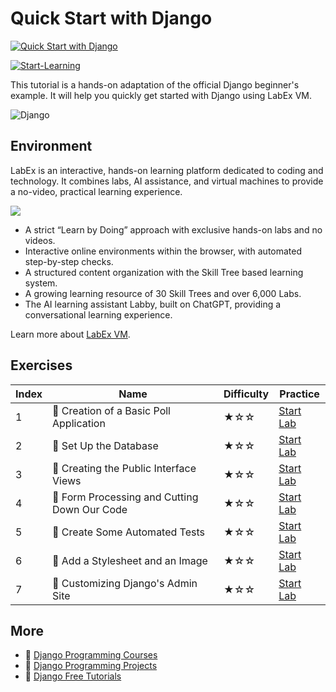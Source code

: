 # Quick Start with Django

[![Quick Start with Django](https://cover-creator.appbot.io/quick-start-with-django.png)](https://labex.io/courses/basic-django)

[![Start-Learning](https://img.shields.io/badge/Start-Learning-whitesmoke?style=for-the-badge)](https://labex.io/courses/basic-django)

This tutorial is a hands-on adaptation of the official Django beginner's example. It will help you quickly get started with Django using LabEx VM.

![Django](https://img.shields.io/badge/Django-whitesmoke?style=for-the-badge&logo=django)


## Environment

LabEx is an interactive, hands-on learning platform dedicated to coding and technology. It combines labs, AI assistance, and virtual machines to provide a no-video, practical learning experience.

![](https://tutorial-screenshot.getvm.io/images/vm-1725247253.png)

- A strict “Learn by Doing” approach with exclusive hands-on labs and no videos.
- Interactive online environments within the browser, with automated step-by-step checks.
- A structured content organization with the Skill Tree based learning system.
- A growing learning resource of 30 Skill Trees and over 6,000 Labs.
- The AI learning assistant Labby, built on ChatGPT, providing a conversational learning experience.

Learn more about [LabEx VM](https://support.labex.io/using-labex/virtual-machine).

## Exercises

|   Index | Name                                        | Difficulty   | Practice                                                                                                                   |
|---------|---------------------------------------------|--------------|----------------------------------------------------------------------------------------------------------------------------|
|       1 | 📖 Creation of a Basic Poll Application      | ★☆☆          | <a target='_blank' href='https://labex.io/tutorials/django-creation-of-a-basic-poll-application-153741'>Start Lab</a>      |
|       2 | 📖 Set Up the Database                       | ★☆☆          | <a target='_blank' href='https://labex.io/tutorials/django-set-up-the-database-153742'>Start Lab</a>                       |
|       3 | 📖 Creating the Public Interface Views       | ★☆☆          | <a target='_blank' href='https://labex.io/tutorials/django-creating-the-public-interface-views-153743'>Start Lab</a>       |
|       4 | 📖 Form Processing and Cutting Down Our Code | ★☆☆          | <a target='_blank' href='https://labex.io/tutorials/django-form-processing-and-cutting-down-our-code-153744'>Start Lab</a> |
|       5 | 📖 Create Some Automated Tests               | ★☆☆          | <a target='_blank' href='https://labex.io/tutorials/django-create-some-automated-tests-153745'>Start Lab</a>               |
|       6 | 📖 Add a Stylesheet and an Image             | ★☆☆          | <a target='_blank' href='https://labex.io/tutorials/django-add-a-stylesheet-and-an-image-153746'>Start Lab</a>             |
|       7 | 📖 Customizing Django's Admin Site           | ★☆☆          | <a target='_blank' href='https://labex.io/tutorials/django-customizing-django-s-admin-site-153747'>Start Lab</a>           |

## More

- 🔗 [Django Programming Courses](https://github.com/labex-labs/awesome-programming-courses)
- 🔗 [Django Programming Projects](https://github.com/labex-labs/awesome-programming-projects)
- 🔗 [Django Free Tutorials](https://github.com/labex-labs/django-free-tutorials)

